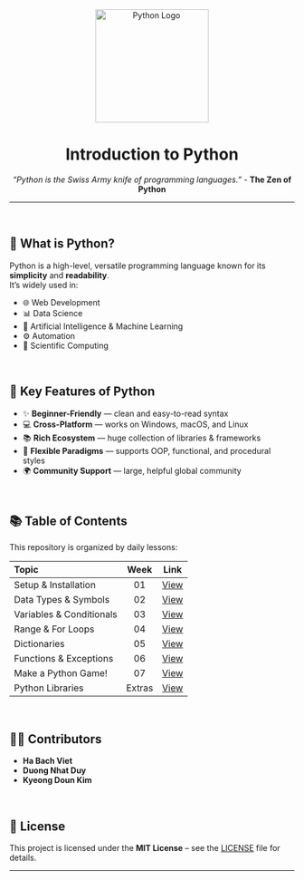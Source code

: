 <div align="center">
  <img src="https://upload.wikimedia.org/wikipedia/commons/c/c3/Python-logo-notext.svg" alt="Python Logo" width="200">
  
  # Introduction to Python
*“Python is the Swiss Army knife of programming languages.”* - **The Zen of Python**
</div>

---

<br>

## 📌 What is Python?
Python is a high-level, versatile programming language known for its **simplicity** and **readability**.  
It’s widely used in:
- 🌐 Web Development  
- 📊 Data Science  
- 🤖 Artificial Intelligence & Machine Learning  
- ⚙️ Automation  
- 🧪 Scientific Computing

<br>

## 🧩 Key Features of Python
- ✨ **Beginner-Friendly** — clean and easy-to-read syntax  
- 💻 **Cross-Platform** — works on Windows, macOS, and Linux  
- 📚 **Rich Ecosystem** — huge collection of libraries & frameworks  
- 🔄 **Flexible Paradigms** — supports OOP, functional, and procedural styles  
- 🌍 **Community Support** — large, helpful global community

<br>

## 📚 Table of Contents
This repository is organized by daily lessons:

| Topic | Week | Link |
| :---- | :-: | :---: |
| Setup & Installation | 01 | [View](https://github.com/viethaa/intro-to-python/blob/main/Week%2001/README.md) |
| Data Types & Symbols | 02 | [View](https://github.com/viethaa/intro-to-python/blob/main/Week%2002/README.md) |
| Variables & Conditionals | 03 | [View](https://github.com/viethaa/intro-to-python/blob/main/Week%2003/README.md) |
| Range & For Loops | 04 | [View](https://github.com/viethaa/intro-to-python/blob/main/Week%2004/README.md) |
| Dictionaries | 05 | [View](https://github.com/viethaa/intro-to-python/blob/main/Week%2005/README.md) |
| Functions & Exceptions | 06 | [View](https://github.com/viethaa/intro-to-python/blob/main/Week%2006/README.md) |
| Make a Python Game! | 07 | [View](https://github.com/viethaa/intro-to-python/tree/main/Day%2007) |
| Python Libraries | Extras | [View](https://github.com/viethaa/intro-to-python/blob/main/Week%20Extras/README.md) |

<br>

## 🧑‍💻 Contributors
- **Ha Bach Viet**  
- **Duong Nhat Duy**  
- **Kyeong Doun Kim**

<br>

## 📄 License
This project is licensed under the **MIT License** – see the [LICENSE](LICENSE) file for details.

---
